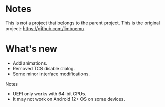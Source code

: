 # Notes
This is not a project that belongs to the parent project. This is the original project: https://github.com/limboemu
# What's new
- Add animations.
- Removed TCS disable dialog.
- Some minor interface modifications.

Notes
- UEFI only works with 64-bit CPUs.
- It may not work on Android 12+ OS on some devices.
